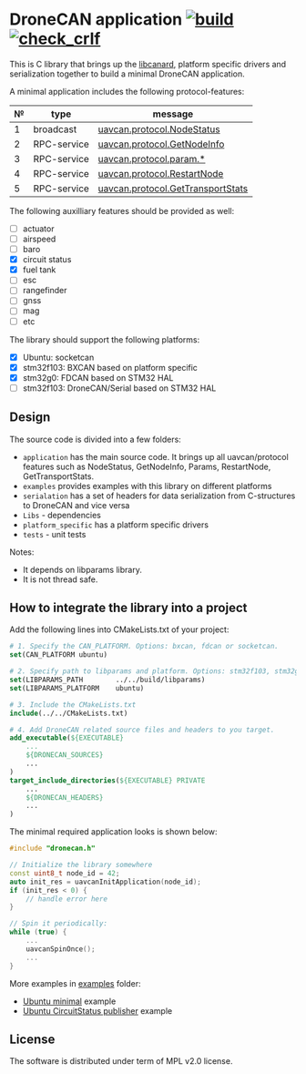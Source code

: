 # DroneCAN application [![build](https://github.com/PonomarevDA/dronecan_application/actions/workflows/build.yml/badge.svg)](https://github.com/PonomarevDA/dronecan_application/actions/workflows/build.yml)  [![check_crlf](https://github.com/PonomarevDA/dronecan_application/actions/workflows/check_crlf.yml/badge.svg)](https://github.com/PonomarevDA/dronecan_application/actions/workflows/check_crlf.yml)

This is C library that brings up the [libcanard](https://github.com/dronecan/libcanard), platform specific drivers and serialization together to build a minimal DroneCAN application.

A minimal application includes the following protocol-features:

| № | type      | message  |
| - | --------- | -------- |
| 1 | broadcast | [uavcan.protocol.NodeStatus](https://legacy.uavcan.org/Specification/7._List_of_standard_data_types/#nodestatus) |
| 2 | RPC-service | [uavcan.protocol.GetNodeInfo](https://legacy.uavcan.org/Specification/7._List_of_standard_data_types/#getnodeinfo) |
| 3 | RPC-service | [uavcan.protocol.param.*](https://legacy.uavcan.org/Specification/7._List_of_standard_data_types/#uavcanprotocolparam) |
| 4 | RPC-service | [uavcan.protocol.RestartNode](https://legacy.uavcan.org/Specification/7._List_of_standard_data_types/#restartnode) |
| 5 | RPC-service | [uavcan.protocol.GetTransportStats](https://legacy.uavcan.org/Specification/7._List_of_standard_data_types/#gettransportstats) |

The following auxilliary features should be provided as well:

- [ ] actuator
- [ ] airspeed
- [ ] baro
- [x] circuit status
- [x] fuel tank
- [ ] esc
- [ ] rangefinder
- [ ] gnss
- [ ] mag
- [ ] etc

The library should support the following platforms:
- [x] Ubuntu: socketcan
- [x] stm32f103: BXCAN based on platform specific
- [x] stm32g0: FDCAN based on STM32 HAL
- [ ] stm32f103: DroneCAN/Serial based on STM32 HAL

## Design

The source code is divided into a few folders:

- `application` has the main source code. It brings up all uavcan/protocol features such as NodeStatus, GetNodeInfo, Params, RestartNode, GetTransportStats.
- `examples` provides examples with this library on different platforms
- `serialation` has a set of headers for data serialization from C-structures to DroneCAN and vice versa
- `Libs` - dependencies
- `platform_specific` has a platform specific drivers
- `tests` - unit tests


Notes:
- It depends on libparams library.
- It is not thread safe.

## How to integrate the library into a project

Add the following lines into CMakeLists.txt of your project:

```cmake
# 1. Specify the CAN_PLATFORM. Options: bxcan, fdcan or socketcan.
set(CAN_PLATFORM ubuntu)

# 2. Specify path to libparams and platform. Options: stm32f103, stm32g0b1, ubuntu.
set(LIBPARAMS_PATH        ../../build/libparams)
set(LIBPARAMS_PLATFORM    ubuntu)

# 3. Include the CMakeLists.txt
include(../../CMakeLists.txt)

# 4. Add DroneCAN related source files and headers to you target.
add_executable(${EXECUTABLE}
    ...
    ${DRONECAN_SOURCES}
    ...
)
target_include_directories(${EXECUTABLE} PRIVATE
    ...
    ${DRONECAN_HEADERS}
    ...
)
```

The minimal required application looks is shown below:

```c++
#include "dronecan.h"

// Initialize the library somewhere
const uint8_t node_id = 42;
auto init_res = uavcanInitApplication(node_id);
if (init_res < 0) {
    // handle error here
}

// Spin it periodically:
while (true) {
    ...
    uavcanSpinOnce();
    ...
}
```

More examples in [examples](examples) folder:
- [Ubuntu minimal](examples/ubuntu_minimal/) example
- [Ubuntu CircuitStatus publisher](examples/ubuntu_publisher_circuit_status/) example


## License

The software is distributed under term of MPL v2.0 license.
